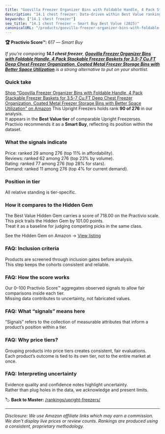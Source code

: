 ```yaml
---
title: "Goovilla Freezer Organizer Bins with Foldable Handle, 4 Pack Stackable Freezer Baskets for 3.5-7 Cu.FT Deep Chest Freezer Organization, Coated Metal Freezer Storage Bins with Better Space Utilization"
description: "14.1 chest freezer: Data-driven within Best Value ranking using the Practivio Score™. Positioned by quality, value, demand, findability, momentum."
keywords: ["14.1 chest freezer"]
seo_title: "14.1 chest freezer — Smart Buy Best Value (2025)"
canonicalURL: "/products/goovilla-freezer-organizer-bins-with-foldable-handle-4-pack-stackable-freezer-baskets-for-35-7-cuft-deep-chest-freezer-organization-coated-metal-freezer-storage-bins-with-better-space-utilization-B0DPHGWQ47/"
---
```


**🏆 Practivio Score™:** 617 — _Smart Buy_


*If you're comparing **14.1 chest freezer**, **[Goovilla Freezer Organizer Bins with Foldable Handle, 4 Pack Stackable Freezer Baskets for 3.5-7 Cu.FT Deep Chest Freezer Organization, Coated Metal Freezer Storage Bins with Better Space Utilization](https://www.amazon.com/dp/B0DPHGWQ47?tag=practivio-20)** is a strong alternative to put on your shortlist.*
### Quick take
[Shop “Goovilla Freezer Organizer Bins with Foldable Handle, 4 Pack Stackable Freezer Baskets for 3.5-7 Cu.FT Deep Chest Freezer Organization, Coated Metal Freezer Storage Bins with Better Space Utilization” on Amazon](https://www.amazon.com/dp/B0DPHGWQ47?tag=practivio-20)
This Upright Freezers holds rank **90 of 276** in our analysis.  
It appears in the **Best Value tier** of comparable Upright Freezerses.  
Practivio recommends it as a **Smart Buy**, reflecting its position within the dataset.

### What the signals indicate
Price: ranked 29 among 276 (top 11% in affordability).  
Reviews: ranked 62 among 276 (top 23% by volume).  
Rating: ranked 77 among 276 (top 28% for stars).  
Demand: ranked 11 among 276 (top 4% for current demand).

### Position in tier
All relative standing is tier-specific.

### How it compares to the Hidden Gem
The Best Value Hidden Gem carries a score of 718.00 on the Practivio scale.  
This pick trails the Hidden Gem by 101.00 points.  
Treat it as a baseline for judging competing picks in the same class.  

See the Hidden Gem on Amazon → [View listing](https://www.amazon.com/dp/B00IR8H55A?tag=practivio-20)

### FAQ: Inclusion criteria
Products are screened through inclusion gates before analysis.  
This step keeps the cohorts consistent and reliable.

### FAQ: How the score works
Our 0–100 Practivio Score™ aggregates observed signals to allow fair comparisons inside each tier.  
Missing data contributes to uncertainty, not fabricated values.

### FAQ: What “signals” means here
“Signals” refers to the collection of measurable attributes that inform a product’s position within a tier.

### FAQ: Why price tiers?
Grouping products into price tiers creates consistent, fair evaluations.  
Each product’s outcome is tied to its own tier, not to the entire market at once.

### FAQ: Interpreting uncertainty
Evidence quality and confidence notes highlight uncertainty.  
Rather than plug holes in the data, we acknowledge and present limits.


🏷️ **Back to Master:** [/rankings/upright-freezers/](/rankings/upright-freezers/)

---
_Disclosure: We use Amazon affiliate links which may earn a commission. We don’t display live prices or review counts. Rankings are produced using a consistent, proprietary methodology._
